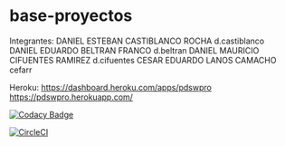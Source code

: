 # base-proyectos
Integrantes:
DANIEL ESTEBAN CASTIBLANCO ROCHA  d.castiblanco
DANIEL EDUARDO BELTRAN FRANCO  d.beltran
DANIEL MAURICIO CIFUENTES RAMIREZ  d.cifuentes
CESAR EDUARDO LANOS CAMACHO  cefarr

Heroku: https://dashboard.heroku.com/apps/pdswpro
        https://pdswpro.herokuapp.com/

[![Codacy Badge](https://api.codacy.com/project/badge/Grade/cb072b2d097d4225903b79bea175971d)](https://www.codacy.com/app/dolardanies/pdswpro?utm_source=github.com&amp;utm_medium=referral&amp;utm_content=PdswProject/pdswpro&amp;utm_campaign=Badge_Grade)

[![CircleCI](https://circleci.com/gh/PdswProject/FinalProject.svg?style=svg)](https://circleci.com/gh/PdswProject/pdswpro)

